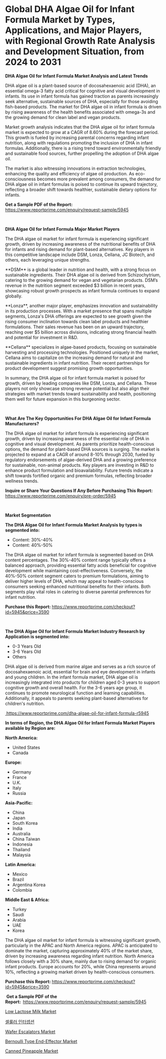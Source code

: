 <p><h1>Global DHA Algae Oil for Infant Formula Market by Types, Applications, and Major Players, with Regional Growth Rate Analysis and Development Situation, from 2024 to 2031</h1></p><p><strong>DHA Algae Oil for Infant Formula Market Analysis and Latest Trends</strong></p>
<p><p>DHA algae oil is a plant-based source of docosahexaenoic acid (DHA), an essential omega-3 fatty acid critical for cognitive and visual development in infants. Its use in infant formula has gained traction as parents increasingly seek alternative, sustainable sources of DHA, especially for those avoiding fish-based products. The market for DHA algae oil in infant formula is driven by rising awareness of the health benefits associated with omega-3s and the growing demand for clean label and vegan products.</p><p>Market growth analysis indicates that the DHA algae oil for infant formula market is expected to grow at a CAGR of 8.60% during the forecast period. This growth is fueled by increasing parental concerns regarding infant nutrition, along with regulations promoting the inclusion of DHA in infant formulas. Additionally, there is a rising trend toward environmentally friendly and sustainable food sources, further propelling the adoption of DHA algae oil.</p><p>The market is also witnessing innovations in extraction technologies, enhancing the quality and efficiency of algae oil production. As eco-consciousness becomes more prevalent among consumers, the demand for DHA algae oil in infant formulas is poised to continue its upward trajectory, reflecting a broader shift towards healthier, sustainable dietary options for infants.</p></p>
<p><strong>Get a Sample PDF of the Report:&nbsp;</strong> <a href="https://www.reportprime.com/enquiry/request-sample/5945">https://www.reportprime.com/enquiry/request-sample/5945</a></p>
<p>&nbsp;</p>
<p><strong>DHA Algae Oil for Infant Formula Major Market Players</strong></p>
<p><p>The DHA algae oil market for infant formula is experiencing significant growth, driven by increasing awareness of the nutritional benefits of DHA for infants and rising demand for plant-based alternatives. Key players in this competitive landscape include DSM, Lonza, Cellana, JC Biotech, and others, each leveraging unique strengths.</p><p>**DSM** is a global leader in nutrition and health, with a strong focus on sustainable ingredients. Their DHA algae oil is derived from Schizochytrium, catering to the growing demand for vegan and vegetarian products. DSM’s revenue in the nutrition segment exceeded $3 billion in recent years, showcasing robust growth prospects as infant formula continues to expand globally.</p><p>**Lonza**, another major player, emphasizes innovation and sustainability in its production processes. With a market presence that spans multiple segments, Lonza's DHA offerings are expected to see growth given the rising consumer inclination towards clean label products and healthier formulations. Their sales revenue has been on an upward trajectory, reaching over $5 billion across divisions, indicating strong financial health and potential for investment in R&D.</p><p>**Cellana** specializes in algae-based products, focusing on sustainable harvesting and processing technologies. Positioned uniquely in the market, Cellana aims to capitalize on the increasing demand for natural and sustainable ingredients in infant nutrition. Their recent partnerships for product development suggest promising growth opportunities.</p><p>In summary, the DHA algae oil for infant formula market is poised for growth, driven by leading companies like DSM, Lonza, and Cellana. These players not only showcase strong revenue potential but also align their strategies with market trends toward sustainability and health, positioning them well for future expansion in this burgeoning sector.</p></p>
<p>&nbsp;</p>
<p><strong>What Are The Key Opportunities For DHA Algae Oil for Infant Formula Manufacturers?</strong></p>
<p><p>The DHA algae oil market for infant formula is experiencing significant growth, driven by increasing awareness of the essential role of DHA in cognitive and visual development. As parents prioritize health-conscious options, the demand for plant-based DHA sources is surging. The market is projected to expand at a CAGR of around 8-10% through 2030, fueled by regulatory endorsements of algae-derived DHA and a growing preference for sustainable, non-animal products. Key players are investing in R&D to enhance product formulation and bioavailability. Future trends indicate a shift towards fortified organic and premium formulas, reflecting broader wellness trends.</p></p>
<p><strong>Inquire or Share Your Questions If Any Before Purchasing This Report:</strong> <a href="https://www.reportprime.com/enquiry/pre-order/5945">https://www.reportprime.com/enquiry/pre-order/5945</a></p>
<p>&nbsp;</p>
<p><strong>Market Segmentation</strong></p>
<p><strong>The DHA Algae Oil for Infant Formula Market Analysis by types is segmented into:</strong></p>
<p><ul><li>Content: 30%-40%</li><li>Content: 40%-50%</li></ul></p>
<p><p>The DHA algae oil market for infant formula is segmented based on DHA content percentages. The 30%-40% content range typically offers a balanced approach, providing essential fatty acids beneficial for cognitive development while maintaining cost-effectiveness. Conversely, the 40%-50% content segment caters to premium formulations, aiming to deliver higher levels of DHA, which may appeal to health-conscious consumers seeking enhanced nutritional benefits for their infants. Both segments play vital roles in catering to diverse parental preferences for infant nutrition.</p></p>
<p><strong>Purchase this Report:&nbsp;</strong><a href="https://www.reportprime.com/checkout?id=5945&price=3590">https://www.reportprime.com/checkout?id=5945&price=3590</a></p>
<p>&nbsp;</p>
<p><strong>The DHA Algae Oil for Infant Formula Market Industry Research by Application is segmented into:</strong></p>
<p><ul><li>0-3 Years Old</li><li>3-6 Years Old</li><li>Others</li></ul></p>
<p><p>DHA algae oil is derived from marine algae and serves as a rich source of docosahexaenoic acid, essential for brain and eye development in infants and young children. In the infant formula market, DHA algae oil is increasingly integrated into products for children aged 0-3 years to support cognitive growth and overall health. For the 3-6 years age group, it continues to promote neurological function and learning capabilities. Additionally, it appeals to parents seeking plant-based alternatives for children's nutrition.</p></p>
<p><a href="https://www.reportprime.com/dha-algae-oil-for-infant-formula-r5945">&nbsp;https://www.reportprime.com/dha-algae-oil-for-infant-formula-r5945</a></p>
<p><strong>In terms of Region, the DHA Algae Oil for Infant Formula Market Players available by Region are:</strong></p>
<p>
    <p> <strong> North America: </strong>
        <ul>
            <li>United States</li>
            <li>Canada</li>
        </ul>
        </p> 
    <p> <strong> Europe: </strong>
        <ul>
            <li>Germany</li>
            <li>France</li>
            <li>U.K.</li>
            <li>Italy</li>
            <li>Russia</li>
        </ul>
        </p> 
    <p> <strong> Asia-Pacific: </strong>
        <ul>
            <li>China</li>
            <li>Japan</li>
            <li>South Korea</li>
            <li>India</li>
            <li>Australia</li>
            <li>China Taiwan</li>
            <li>Indonesia</li>
            <li>Thailand</li>
            <li>Malaysia</li>
        </ul>
        </p> 
    <p> <strong> Latin America: </strong>
        <ul>
            <li>Mexico</li>
            <li>Brazil</li>
            <li>Argentina Korea</li>
            <li>Colombia</li>
        </ul>
        </p> 
    <p> <strong> Middle East & Africa: </strong>
        <ul>
            <li>Turkey</li>
            <li>Saudi</li>
            <li>Arabia</li>
            <li>UAE</li>
            <li>Korea</li>
        </ul>
    </p>
    </p>
<p><p>The DHA algae oil market for infant formula is witnessing significant growth, particularly in the APAC and North America regions. APAC is anticipated to dominate the market, capturing approximately 40% of the market share, driven by increasing awareness regarding infant nutrition. North America follows closely with a 30% share, mainly due to rising demand for organic infant products. Europe accounts for 20%, while China represents around 10%, reflecting a growing market driven by health-conscious consumers.</p></p>
<p><strong>Purchase this Report: </strong><a href="https://www.reportprime.com/checkout?id=5945&price=3590">https://www.reportprime.com/checkout?id=5945&price=3590</a></p>
<p>&nbsp;<strong>Get a Sample PDF of the Report:&nbsp;&nbsp;</strong><a href="https://www.reportprime.com/enquiry/request-sample/5945">https://www.reportprime.com/enquiry/request-sample/5945</a></p>
<p><strong></strong></p>
<p><p><a href="https://github.com/elizabethdagraca/Market-Research-Report-List-4/blob/main/low-lactose-milk-market.md">Low Lactose Milk Market</a></p><p><a href="https://medium.com/@nazminrahman651/%EA%B8%80%EB%A1%9C%EB%B2%8C-%EC%85%80%EB%A3%B0%EB%9F%AC-%EB%8F%84%EC%B2%AD-%EC%8B%9C%EC%9E%A5-%EB%B6%84%EC%84%9D-%EB%8F%99%ED%96%A5-%EC%98%88%EC%B8%A1-%EB%B0%8F-%EC%84%B1%EC%9E%A5-%EA%B8%B0%ED%9A%8C-2024-2031-141%ED%8E%98%EC%9D%B4%EC%A7%80-%EB%B3%B4%EA%B3%A0%EC%84%9C-c9931e7d7bb6">셀룰러 인터셉션</a></p><p><a href="https://issuu.com/reportprime-2/docs/wafer-escalators-market-size-2030.p_2cc19b6c0e448c">Wafer Escalators Market</a></p><p><a href="https://issuu.com/reportprime-2/docs/bernoulli-type-end-effector-market-_1854eee3bd9775">Bernoulli Type End-Effector Market</a></p><p><a href="https://github.com/SanjidaMahmud81/Market-Research-Report-List-1/blob/main/canned-pineapple-market.md">Canned Pineapple Market</a></p></p>